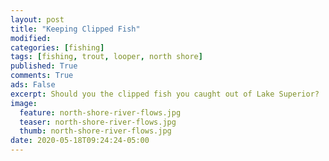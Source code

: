 ```yaml
---
layout: post
title: "Keeping Clipped Fish"
modified:
categories: [fishing]
tags: [fishing, trout, looper, north shore]
published: True
comments: True
ads: False
excerpt: Should you the clipped fish you caught out of Lake Superior?
image:
  feature: north-shore-river-flows.jpg
  teaser: north-shore-river-flows.jpg
  thumb: north-shore-river-flows.jpg
date: 2020-05-18T09:24:24-05:00
---
```

